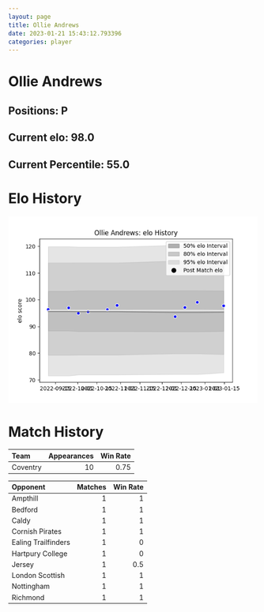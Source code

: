 ```yaml
---  
layout: page  
title: Ollie Andrews  
date: 2023-01-21 15:43:12.793396  
categories: player  
---
```

# Ollie Andrews

## Positions: P

## Current elo: 98.0

## Current Percentile: 55.0

# Elo History


![elo history](history_OllieAndrews.png)
# Match History


| Team     |   Appearances |   Win Rate |
|:---------|--------------:|-----------:|
| Coventry |            10 |       0.75 |

| Opponent            |   Matches |   Win Rate |
|:--------------------|----------:|-----------:|
| Ampthill            |         1 |        1   |
| Bedford             |         1 |        1   |
| Caldy               |         1 |        1   |
| Cornish Pirates     |         1 |        1   |
| Ealing Trailfinders |         1 |        0   |
| Hartpury College    |         1 |        0   |
| Jersey              |         1 |        0.5 |
| London Scottish     |         1 |        1   |
| Nottingham          |         1 |        1   |
| Richmond            |         1 |        1   |